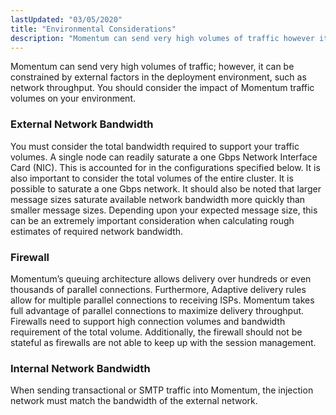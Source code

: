 ```yaml
---
lastUpdated: "03/05/2020"
title: "Environmental Considerations"
description: "Momentum can send very high volumes of traffic however it can be constrained by external factors in the deployment environment such as network throughput You should consider the impact of Momentum traffic volumes on your environment You must consider the total bandwidth required to support your traffic volumes A single..."
---
```


Momentum can send very high volumes of traffic; however, it can be constrained by external factors in the deployment environment, such as network throughput. You should consider the impact of Momentum traffic volumes on your environment.

### <a name="hardware.environmental.external_bandwidth"></a> External Network Bandwidth

You must consider the total bandwidth required to support your traffic volumes. A single node can readily saturate a one Gbps Network Interface Card (NIC). This is accounted for in the configurations specified below. It is also important to consider the total volumes of the entire cluster. It is possible to saturate a one Gbps network. It should also be noted that larger message sizes saturate available network bandwidth more quickly than smaller message sizes. Depending upon your expected message size, this can be an extremely important consideration when calculating rough estimates of required network bandwidth.

### <a name="hardware.environmental.firewall"></a> Firewall

Momentum’s queuing architecture allows delivery over hundreds or even thousands of parallel connections. Furthermore, Adaptive delivery rules allow for multiple parallel connections to receiving ISPs. Momentum takes full advantage of parallel connections to maximize delivery throughput. Firewalls need to support high connection volumes and bandwidth requirement of the total volume. Additionally, the firewall should not be stateful as firewalls are not able to keep up with the session management.

### <a name="hardware.environmental.internal_bandwidth"></a> Internal Network Bandwidth

When sending transactional or SMTP traffic into Momentum, the injection network must match the bandwidth of the external network.